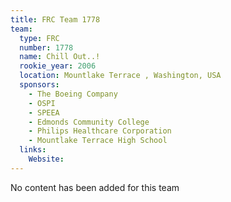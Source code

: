 ```yaml
---
title: FRC Team 1778
team:
  type: FRC
  number: 1778
  name: Chill Out..!
  rookie_year: 2006
  location: Mountlake Terrace , Washington, USA
  sponsors:
    - The Boeing Company
    - OSPI
    - SPEEA
    - Edmonds Community College
    - Philips Healthcare Corporation
    - Mountlake Terrace High School
  links:
    Website: 
---
```

No content has been added for this team